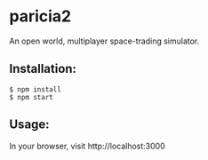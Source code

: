 # paricia2
An open world, multiplayer space-trading simulator.

## Installation:
```
$ npm install
$ npm start 
```

## Usage:
In your browser, visit http://localhost:3000

